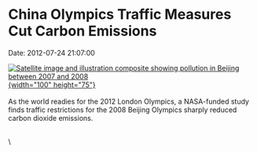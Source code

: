 China Olympics Traffic Measures Cut Carbon Emissions
====================================================

Date: 2012-07-24 21:07:00

[![Satellite image and illustration composite showing pollution in
Beijing between 2007 and
2008](http://www.jpl.nasa.gov/images/earth/20120724b/earth20120724-th.jpg){width="100"
height="75"}](http://www.jpl.nasa.gov/news/news.cfm?release=2012-2&rn=news.xml&rst=3447)\
\
As the world readies for the 2012 London Olympics, a NASA-funded study
finds traffic restrictions for the 2008 Beijing Olympics sharply reduced
carbon dioxide emissions.

\
\
